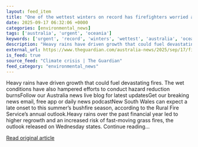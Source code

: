 ```yaml
---
layout: feed_item
title: "One of the wettest winters on record has firefighters worried about a potentially deadly NSW bushfire season"
date: 2025-09-17 06:32:06 +0000
categories: [environmental_news]
tags: ['australia', 'urgent', 'oceania']
keywords: ['urgent', 'record', 'winters', 'wettest', 'australia', 'oceania']
description: "Heavy rains have driven growth that could fuel devastating fires"
external_url: https://www.theguardian.com/australia-news/2025/sep/17/firefighters-worried-about-deadly-nsw-bushfire-season-following-one-of-wettest-winters
is_feed: true
source_feed: "Climate crisis | The Guardian"
feed_category: "environmental_news"
---
```


Heavy rains have driven growth that could fuel devastating fires. The wet conditions have also hampered efforts to conduct hazard reduction burnsFollow our Australia news live blog for latest updatesGet our breaking news email, free app or daily news podcastNew South Wales can expect a late onset to this summer’s bushfire season, according to the Rural Fire Service’s annual outlook.Heavy rains over the past financial year led to higher regrowth and an increased risk of fast-moving grass fires, the outlook released on Wednesday states. Continue reading...

[Read original article](https://www.theguardian.com/australia-news/2025/sep/17/firefighters-worried-about-deadly-nsw-bushfire-season-following-one-of-wettest-winters)
